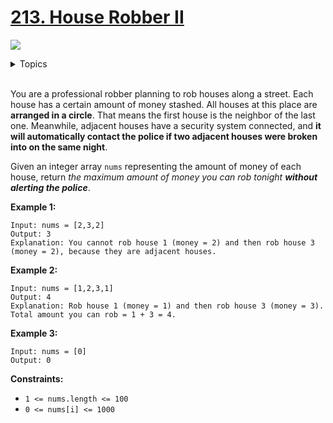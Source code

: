 # [213. House Robber II](https://leetcode-cn.com/problems/house-robber-ii/)

![](https://img.shields.io/badge/Difficulty-Medium-F8AF40.svg)

<details>
<summary>Topics</summary>

* [`Dynamic Programming`](https://leetcode-cn.com/tag/dynamic-programming/)

</details>
<br />

You are a professional robber planning to rob houses along a street. Each house has a certain amount of money stashed. All houses at this place are **arranged in a circle**. That means the first house is the neighbor of the last one. Meanwhile, adjacent houses have a security system connected, and **it will automatically contact the police if two adjacent houses were broken into on the same night**.

Given an integer array `nums` representing the amount of money of each house, return *the maximum amount of money you can rob tonight **without alerting the police***.

**Example 1:**

```
Input: nums = [2,3,2]
Output: 3
Explanation: You cannot rob house 1 (money = 2) and then rob house 3 (money = 2), because they are adjacent houses.
```

**Example 2:**

```
Input: nums = [1,2,3,1]
Output: 4
Explanation: Rob house 1 (money = 1) and then rob house 3 (money = 3).
Total amount you can rob = 1 + 3 = 4.
```

**Example 3:**

```
Input: nums = [0]
Output: 0
```

**Constraints:**

 + `1 <= nums.length <= 100`
 + `0 <= nums[i] <= 1000`
